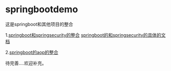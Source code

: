 # springbootdemo
这是springboot和其他项目的整合

1.[springboot和springsecurity的整合](https://github.com/chenweicool/springbootdemo/tree/master/springboot-security)
[springboot的和springsecurity的具体的文档](https://github.com/chenweicool/springbootdemo/blob/master/springboot-security/sercurity%E7%9A%84%E7%99%BB%E9%99%86%E6%96%B9%E5%BC%8F%E7%9A%84%E8%AE%B2%E8%A7%A3%E7%9A%84%E4%BD%BF%E7%94%A8%EF%BC%9A.md)

2.[springboot的aop的整合](https://github.com/chenweicool/springbootdemo/tree/master/springboot-aop)


待完善....欢迎补充。
